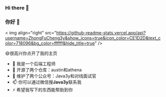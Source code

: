 ### Hi there 👋
### 你好 👋

< img align="right" src="https://github-readme-stats.vercel.app/api?username=ZhongFuCheng3y&show_icons=true&icon_color=CE1D2D&text_color=718096&bg_color=ffffff&hide_title=true" />


😄很高兴你点开了我的主页

- 🔭 我是一个后端工程师
- 🌱 开源了两个仓库：austin和athena
- 👯 维护了两个公众号：Java3y和对线面试官
- 📫 你可以通过微信搜**Java3y**联系我
- ⚡ 希望我写下的东西能帮助到你


<!--
**hitzaki/hitzaki** is a ✨ _special_ ✨ repository because its `README.md` (this file) appears on your GitHub profile.

Here are some ideas to get you started:

- 🔭 I’m currently working on ...
- 🌱 I’m currently learning ...
- 👯 I’m looking to collaborate on ...
- 🤔 I’m looking for help with ...
- 💬 Ask me about ...
- 📫 How to reach me: ...
- 😄 Pronouns: ...
- ⚡ Fun fact: ...
-->
